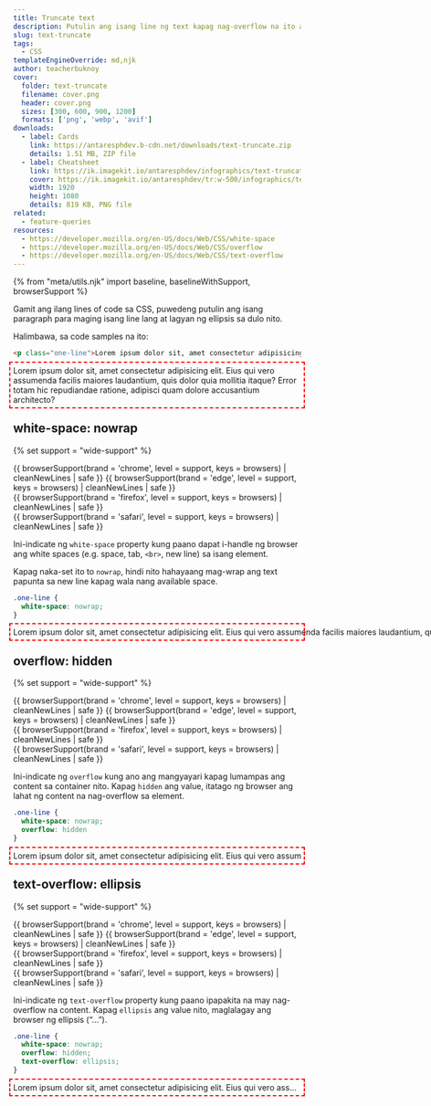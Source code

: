 ```yaml
---
title: Truncate text
description: Putulin ang isang line ng text kapag nag-overflow na ito at lagyan ng ellipsis sa dulo.
slug: text-truncate
tags:
  - CSS
templateEngineOverride: md,njk
author: teacherbuknoy
cover:
  folder: text-truncate
  filename: cover.png
  header: cover.png
  sizes: [300, 600, 900, 1200]
  formats: ['png', 'webp', 'avif']
downloads:
  - label: Cards
    link: https://antaresphdev.b-cdn.net/downloads/text-truncate.zip
    details: 1.51 MB, ZIP file
  - label: Cheatsheet
    link: https://ik.imagekit.io/antaresphdev/infographics/text-truncate/text-truncate.png
    cover: https://ik.imagekit.io/antaresphdev/tr:w-500/infographics/text-truncate/text-truncate.png
    width: 1920
    height: 1080
    details: 819 KB, PNG file
related:
  - feature-queries
resources:
  - https://developer.mozilla.org/en-US/docs/Web/CSS/white-space
  - https://developer.mozilla.org/en-US/docs/Web/CSS/overflow
  - https://developer.mozilla.org/en-US/docs/Web/CSS/text-overflow
---
```

{% from "meta/utils.njk" import baseline, baselineWithSupport, browserSupport %}

<style>
  .one-line {
    outline: 2px dashed red;
    outline-offset: 5px;
  }
</style>

Gamit ang ilang lines of code sa CSS, puwedeng putulin ang isang paragraph para maging isang line lang at lagyan ng ellipsis sa dulo nito.

Halimbawa, sa code samples na ito:

<div class="code-sample">

```html
<p class="one-line">Lorem ipsum dolor sit, amet consectetur adipisicing elit. Eius qui vero assumenda facilis maiores laudantium, quis dolor quia mollitia itaque? Error totam hic repudiandae ratione, adipisci quam dolore accusantium architecto?</p>
```

<div class="code-result  padding-block--l">
<p class="one-line margin--none">Lorem ipsum dolor sit, amet consectetur adipisicing elit. Eius qui vero assumenda facilis maiores laudantium, quis dolor quia mollitia itaque? Error totam hic repudiandae ratione, adipisci quam dolore accusantium architecto?</p>
</div>

</div>

<div class="d-flex">

## white-space: nowrap

{% set support = "wide-support" %}
<div class="baseline jc--end">
  <div class="browsers">
    <div class="support-indicator">
      {{ browserSupport(brand = 'chrome', level = support, keys = browsers) | cleanNewLines | safe }}
      {{ browserSupport(brand = 'edge', level = support, keys = browsers) | cleanNewLines | safe }}
    </div>
    <div class="support-indicator">
      {{ browserSupport(brand = 'firefox', level = support, keys = browsers) | cleanNewLines | safe }}
    </div>
    <div class="support-indicator">
      {{ browserSupport(brand = 'safari', level = support, keys = browsers) | cleanNewLines | safe }}
    </div>
  </div>
</div>

</div>


Ini-indicate ng `white-space` property kung paano dapat i-handle ng browser ang white spaces (e.g. space, tab, `<br>`, new line) sa isang element.

Kapag naka-set ito to `nowrap`, hindi nito hahayaang mag-wrap ang text papunta sa new line kapag wala nang available space.

<div class="code-sample">

```css
.one-line {
  white-space: nowrap;
}
```

<div class="code-result padding-block--l">
<p style="white-space: nowrap;" class="one-line margin--none">Lorem ipsum dolor sit, amet consectetur adipisicing elit. Eius qui vero assumenda facilis maiores laudantium, quis dolor quia mollitia itaque? Error totam hic repudiandae ratione, adipisci quam dolore accusantium architecto?</p>
</div>

</div>







<div class="d-flex">

## overflow: hidden

{% set support = "wide-support" %}
<div class="baseline jc--end">
  <div class="browsers">
    <div class="support-indicator">
      {{ browserSupport(brand = 'chrome', level = support, keys = browsers) | cleanNewLines | safe }}
      {{ browserSupport(brand = 'edge', level = support, keys = browsers) | cleanNewLines | safe }}
    </div>
    <div class="support-indicator">
      {{ browserSupport(brand = 'firefox', level = support, keys = browsers) | cleanNewLines | safe }}
    </div>
    <div class="support-indicator">
      {{ browserSupport(brand = 'safari', level = support, keys = browsers) | cleanNewLines | safe }}
    </div>
  </div>
</div>

</div>

Ini-indicate ng `overflow` kung ano ang mangyayari kapag lumampas ang content sa container nito. Kapag `hidden` ang value, itatago ng browser ang lahat ng content na nag-overflow sa element.

<div class="code-sample">

```css
.one-line {
  white-space: nowrap;
  overflow: hidden
}
```

<div class="code-result padding-block--l">
<p style="white-space: nowrap; overflow: hidden;" class="one-line margin--none">Lorem ipsum dolor sit, amet consectetur adipisicing elit. Eius qui vero assumenda facilis maiores laudantium, quis dolor quia mollitia itaque? Error totam hic repudiandae ratione, adipisci quam dolore accusantium architecto?</p>
</div>

</div>







<div class="d-flex">

## text-overflow: ellipsis

{% set support = "wide-support" %}
<div class="baseline jc--end">
  <div class="browsers">
    <div class="support-indicator">
      {{ browserSupport(brand = 'chrome', level = support, keys = browsers) | cleanNewLines | safe }}
      {{ browserSupport(brand = 'edge', level = support, keys = browsers) | cleanNewLines | safe }}
    </div>
    <div class="support-indicator">
      {{ browserSupport(brand = 'firefox', level = support, keys = browsers) | cleanNewLines | safe }}
    </div>
    <div class="support-indicator">
      {{ browserSupport(brand = 'safari', level = support, keys = browsers) | cleanNewLines | safe }}
    </div>
  </div>
</div>

</div>

Ini-indicate ng `text-overflow` property kung paano ipapakita na may nag-overflow na content. Kapag `ellipsis` ang value nito, maglalagay ang browser ng ellipsis (“…”).

<div class="code-sample">

```css
.one-line {
  white-space: nowrap;
  overflow: hidden;
  text-overflow: ellipsis;
}
```

<div class="code-result padding-block--l">
<p style="white-space: nowrap; overflow: hidden; text-overflow: ellipsis;" class="one-line margin--none">Lorem ipsum dolor sit, amet consectetur adipisicing elit. Eius qui vero assumenda facilis maiores laudantium, quis dolor quia mollitia itaque? Error totam hic repudiandae ratione, adipisci quam dolore accusantium architecto?</p>
</div>

</div>